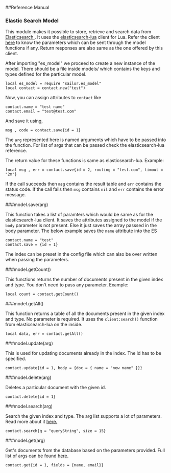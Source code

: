 ##Reference Manual
### Elastic Search Model

This module makes it possible to store, retrieve and search data from <a href = "https://www.elastic.co/downloads/elasticsearch">Elasticsearch </a>. It uses the <a href = "github.com/dhavalkapil/elasticsearch-lua">elasticsearch-lua</a> client for Lua. Refer the client <a href="http://elasticsearch-lua.readthedocs.io/en/latest/">here</a> to know the parameters which can be sent through the model functions if any. Return responses are also same as the one offered by this client. 

After importing "es_model" we proceed to create a new instance of the model. There should be a file inside models/ which contains the keys and types defined for the particular model. 

	local es_model = require "sailor.es_model"
	local contact = contact.new("test")

Now, you can assign attributes to `contact` like 
	
	contact.name = "test name"
	contact.email = "test@test.com"
And save it using,

	msg , code = contact.save{id = 1}

The `arg` represented here is named arguments which have to be passed into the function. For list of args that can be passed check the elasticsearch-lua reference.

The return value for these functions is same as elasticsearch-lua. 
Example:

	local msg , err = contact.save{id = 2, routing = "test.com", timout = "2m"}

If the call succeeds then `msg` contains the result table and `err` contains the status code.
If the call fails then `msg` contains `nil` and `err` contains the error message.

###model.save(arg) 

This function takes a list of paramters which would be same as for the elasticsearch-lua client. It saves the attributes assigned to the model if the `body` parameter is not present. Else it just saves the array passsed in the body parameter. The below example saves the `name` attribute into the ES
	
	contact.name = "test"
	contact.save = {id = 1}

The index can be preset in the config file which can also be over written when passing the parameters.

###model.getCount()

This functions returns the number of documents present in the given index and type. You don't need to pass any parameter. 
Example:

	local count = contact.getCount()

###model.getAll()

This function returns a table of all the documents present in the given index and type. No parameter is required. It uses the `client:search()` function from elasticsearch-lua on the inside. 

	local data, err = contact.getAll()

###model.update(arg)

This is used for updating documents already in the index. The id has to be specified.

	contact.update{id = 1, body = {doc = { name = "new name" }}}

###model.delete(arg)

Deletes a particular document with the given id. 

	contact.delete{id = 1}

###model.search(arg)

Search the given index and type. The arg list supports a lot of parameters. Read more about it <a href="https://dhavalkapil.com/elasticsearch-lua/docs/classes/Client.html#Client:search">here.</a> 
	
	contact.search{q = "queryString", size = 15}

###model.get(arg)
	
Get's documents from the database based on the parameters provided. Full list of args can be found <a href="https://dhavalkapil.com/elasticsearch-lua/docs/classes/Client.html#Client:get">here.</a>

	contact.get{id = 1, fields = {name, email}}

